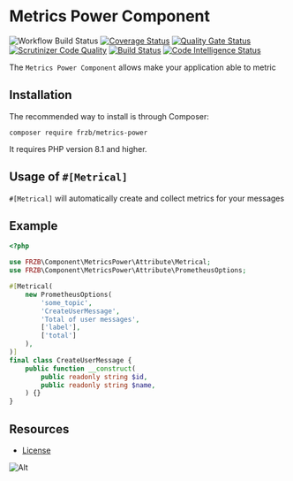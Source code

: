 Metrics Power Component
=============================

![Workflow Build Status](https://github.com/fractalzombie/frzb-metrics-power/actions/workflows/ci.yml/badge.svg?event=push)
[![Coverage Status](https://coveralls.io/repos/github/fractalzombie/frzb-metrics-power/badge.svg?branch=main)](https://coveralls.io/github/fractalzombie/frzb-metrics-power?branch=main)
[![Quality Gate Status](https://sonarcloud.io/api/project_badges/measure?project=fractalzombie_frzb-metrics-power&metric=alert_status)](https://sonarcloud.io/summary/new_code?id=fractalzombie_frzb-metrics-power)
[![Scrutinizer Code Quality](https://scrutinizer-ci.com/g/fractalzombie/frzb-metrics-power/badges/quality-score.png?b=main)](https://scrutinizer-ci.com/g/fractalzombie/frzb-metrics-power/?branch=main)
[![Build Status](https://scrutinizer-ci.com/g/fractalzombie/frzb-metrics-power/badges/build.png?b=main)](https://scrutinizer-ci.com/g/fractalzombie/frzb-metrics-power/build-status/main)
[![Code Intelligence Status](https://scrutinizer-ci.com/g/fractalzombie/frzb-metrics-power/badges/code-intelligence.svg?b=main)](https://scrutinizer-ci.com/code-intelligence)

The `Metrics Power Component` allows make your application able to metric

Installation
------------
The recommended way to install is through Composer:

```
composer require frzb/metrics-power
```

It requires PHP version 8.1 and higher.

Usage of `#[Metrical]`
-----
`#[Metrical]` will automatically create and collect metrics for your messages

Example
-------

```php
<?php

use FRZB\Component\MetricsPower\Attribute\Metrical;
use FRZB\Component\MetricsPower\Attribute\PrometheusOptions;

#[Metrical(
    new PrometheusOptions(
        'some_topic',
        'CreateUserMessage',
        'Total of user messages',
        ['label'],
        ['total']
    ),
)]
final class CreateUserMessage {
    public function __construct(
        public readonly string $id,
        public readonly string $name,
    ) {}
}
```

Resources
---------
* [License](https://github.com/fractalzombie/frzb-metrics-power/blob/main/LICENSE.md)

![Alt](https://repobeats.axiom.co/api/embed/854420235662fb76f86b6e5c72b4eb083185916e.svg "Metrics Power Component")
